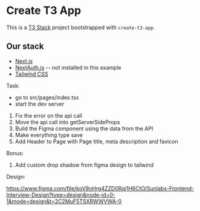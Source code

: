 # Create T3 App

This is a [T3 Stack](https://create.t3.gg/) project bootstrapped with `create-t3-app`.

## Our stack

- [Next.js](https://nextjs.org)
- [NextAuth.js](https://next-auth.js.org) -- not installed in this example
- [Tailwind CSS](https://tailwindcss.com)

Task:

- go to src/pages/index.tsx
- start the dev server

1. Fix the error on the api call
2. Move the api call into getServerSideProps
3. Build the Figma component using the data from the API
4. Make everything type save
5. Add Header to Page with Page title, meta description and favicon

Bonus:

1. Add custom drop shadow from figma design to tailwind

Design:

https://www.figma.com/file/koV9oHrg4ZZD0Rqj1H6CtO/Sunlabs-Frontend-Interview-Design?type=design&node-id=0-1&mode=design&t=2C2MuF5TSXRWWVWA-0
